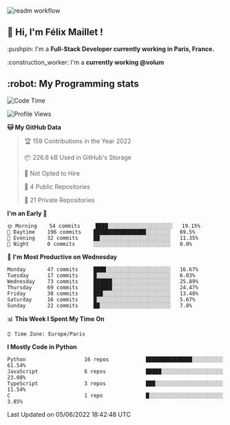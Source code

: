 ![readm workflow](https://github.com/fmaillet24/fmaillet24/actions/workflows/main.yml/badge.svg)

<h2>👋 Hi, I'm Félix Maillet !</h2>

<p>:pushpin: I'm a <strong>Full-Stack Developer currently working in Paris, France.</strong></p>
<p>:construction_worker: I'm a <strong>currently working @volum</strong></p>

<h2>:robot: My Programming stats</h2>

<!--START_SECTION:waka-->
![Code Time](http://img.shields.io/badge/Code%20Time-0%20secs-blue)

![Profile Views](http://img.shields.io/badge/Profile%20Views-0-blue)

**🐱 My GitHub Data** 

> 🏆 159 Contributions in the Year 2022
 > 
> 📦 226.6 kB Used in GitHub's Storage 
 > 
> 🚫 Not Opted to Hire
 > 
> 📜 4 Public Repositories 
 > 
> 🔑 21 Private Repositories  
 > 
**I'm an Early 🐤** 

```text
🌞 Morning    54 commits     ████░░░░░░░░░░░░░░░░░░░░░   19.15% 
🌆 Daytime    196 commits    █████████████████░░░░░░░░   69.5% 
🌃 Evening    32 commits     ██░░░░░░░░░░░░░░░░░░░░░░░   11.35% 
🌙 Night      0 commits      ░░░░░░░░░░░░░░░░░░░░░░░░░   0.0%

```
📅 **I'm Most Productive on Wednesday** 

```text
Monday       47 commits     ████░░░░░░░░░░░░░░░░░░░░░   16.67% 
Tuesday      17 commits     █░░░░░░░░░░░░░░░░░░░░░░░░   6.03% 
Wednesday    73 commits     ██████░░░░░░░░░░░░░░░░░░░   25.89% 
Thursday     69 commits     ██████░░░░░░░░░░░░░░░░░░░   24.47% 
Friday       38 commits     ███░░░░░░░░░░░░░░░░░░░░░░   13.48% 
Saturday     16 commits     █░░░░░░░░░░░░░░░░░░░░░░░░   5.67% 
Sunday       22 commits     ██░░░░░░░░░░░░░░░░░░░░░░░   7.8%

```


📊 **This Week I Spent My Time On** 

```text
⌚︎ Time Zone: Europe/Paris

```

**I Mostly Code in Python** 

```text
Python                   16 repos            ███████████████░░░░░░░░░░   61.54% 
JavaScript               6 repos             █████░░░░░░░░░░░░░░░░░░░░   23.08% 
TypeScript               3 repos             ███░░░░░░░░░░░░░░░░░░░░░░   11.54% 
C                        1 repo              █░░░░░░░░░░░░░░░░░░░░░░░░   3.85%

```



 Last Updated on 05/06/2022 18:42:48 UTC
<!--END_SECTION:waka-->
